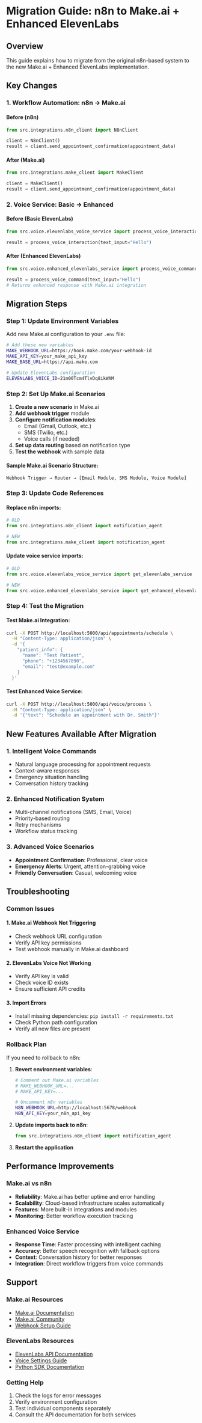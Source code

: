 # Migration Guide: n8n to Make.ai + Enhanced ElevenLabs

## Overview

This guide explains how to migrate from the original n8n-based system to the new Make.ai + Enhanced ElevenLabs implementation.

## Key Changes

### 1. Workflow Automation: n8n → Make.ai

#### Before (n8n)
```python
from src.integrations.n8n_client import N8nClient

client = N8nClient()
result = client.send_appointment_confirmation(appointment_data)
```

#### After (Make.ai)
```python
from src.integrations.make_client import MakeClient

client = MakeClient()
result = client.send_appointment_confirmation(appointment_data)
```

### 2. Voice Service: Basic → Enhanced

#### Before (Basic ElevenLabs)
```python
from src.voice.elevenlabs_voice_service import process_voice_interaction

result = process_voice_interaction(text_input="Hello")
```

#### After (Enhanced ElevenLabs)
```python
from src.voice.enhanced_elevenlabs_service import process_voice_command

result = process_voice_command(text_input="Hello")
# Returns enhanced response with Make.ai integration
```

## Migration Steps

### Step 1: Update Environment Variables

Add new Make.ai configuration to your `.env` file:

```bash
# Add these new variables
MAKE_WEBHOOK_URL=https://hook.make.com/your-webhook-id
MAKE_API_KEY=your_make_api_key
MAKE_BASE_URL=https://api.make.com

# Update ElevenLabs configuration
ELEVENLABS_VOICE_ID=21m00Tcm4TlvDq8ikWAM
```

### Step 2: Set Up Make.ai Scenarios

1. **Create a new scenario** in Make.ai
2. **Add webhook trigger** module
3. **Configure notification modules**:
   - Email (Gmail, Outlook, etc.)
   - SMS (Twilio, etc.)
   - Voice calls (if needed)
4. **Set up data routing** based on notification type
5. **Test the webhook** with sample data

#### Sample Make.ai Scenario Structure:
```
Webhook Trigger → Router → [Email Module, SMS Module, Voice Module]
```

### Step 3: Update Code References

#### Replace n8n imports:
```python
# OLD
from src.integrations.n8n_client import notification_agent

# NEW
from src.integrations.make_client import notification_agent
```

#### Update voice service imports:
```python
# OLD
from src.voice.elevenlabs_voice_service import get_elevenlabs_service

# NEW
from src.voice.enhanced_elevenlabs_service import get_enhanced_elevenlabs_service
```

### Step 4: Test the Migration

#### Test Make.ai Integration:
```bash
curl -X POST http://localhost:5000/api/appointments/schedule \
  -H "Content-Type: application/json" \
  -d '{
    "patient_info": {
      "name": "Test Patient",
      "phone": "+1234567890",
      "email": "test@example.com"
    }
  }'
```

#### Test Enhanced Voice Service:
```bash
curl -X POST http://localhost:5000/api/voice/process \
  -H "Content-Type: application/json" \
  -d '{"text": "Schedule an appointment with Dr. Smith"}'
```

## New Features Available After Migration

### 1. Intelligent Voice Commands
- Natural language processing for appointment requests
- Context-aware responses
- Emergency situation handling
- Conversation history tracking

### 2. Enhanced Notification System
- Multi-channel notifications (SMS, Email, Voice)
- Priority-based routing
- Retry mechanisms
- Workflow status tracking

### 3. Advanced Voice Scenarios
- **Appointment Confirmation**: Professional, clear voice
- **Emergency Alerts**: Urgent, attention-grabbing voice
- **Friendly Conversation**: Casual, welcoming voice

## Troubleshooting

### Common Issues

#### 1. Make.ai Webhook Not Triggering
- Check webhook URL configuration
- Verify API key permissions
- Test webhook manually in Make.ai dashboard

#### 2. ElevenLabs Voice Not Working
- Verify API key is valid
- Check voice ID exists
- Ensure sufficient API credits

#### 3. Import Errors
- Install missing dependencies: `pip install -r requirements.txt`
- Check Python path configuration
- Verify all new files are present

### Rollback Plan

If you need to rollback to n8n:

1. **Revert environment variables**:
   ```bash
   # Comment out Make.ai variables
   # MAKE_WEBHOOK_URL=...
   # MAKE_API_KEY=...
   
   # Uncomment n8n variables
   N8N_WEBHOOK_URL=http://localhost:5678/webhook
   N8N_API_KEY=your_n8n_api_key
   ```

2. **Update imports back to n8n**:
   ```python
   from src.integrations.n8n_client import notification_agent
   ```

3. **Restart the application**

## Performance Improvements

### Make.ai vs n8n
- **Reliability**: Make.ai has better uptime and error handling
- **Scalability**: Cloud-based infrastructure scales automatically
- **Features**: More built-in integrations and modules
- **Monitoring**: Better workflow execution tracking

### Enhanced Voice Service
- **Response Time**: Faster processing with intelligent caching
- **Accuracy**: Better speech recognition with fallback options
- **Context**: Conversation history for better responses
- **Integration**: Direct workflow triggers from voice commands

## Support

### Make.ai Resources
- [Make.ai Documentation](https://www.make.com/en/help)
- [Make.ai Community](https://community.make.com/)
- [Webhook Setup Guide](https://www.make.com/en/help/webhooks)

### ElevenLabs Resources
- [ElevenLabs API Documentation](https://elevenlabs.io/docs)
- [Voice Settings Guide](https://elevenlabs.io/docs/speech-synthesis/voice-settings)
- [Python SDK Documentation](https://github.com/elevenlabs/elevenlabs-python)

### Getting Help
1. Check the logs for error messages
2. Verify environment configuration
3. Test individual components separately
4. Consult the API documentation for both services

